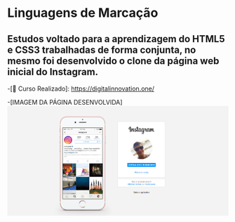 # Linguagens de Marcação
## Estudos voltado para a aprendizagem do HTML5 e CSS3 trabalhadas de forma conjunta, no mesmo foi desenvolvido o clone da página web inicial do Instagram.
 -[📝 Curso Realizado]: https://digitalinnovation.one/
 
 -[IMAGEM DA PÁGINA DESENVOLVIDA]
 <img src="./img/clone-instagram-web.png">

